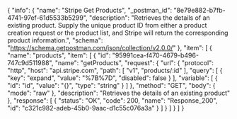 {
  "info": {
    "name": "Stripe Get Products",
    "_postman_id": "8e79e882-b7fb-4741-97ef-61d5533b5299",
    "description": "Retrieves the details of an existing product. Supply the unique product ID from either a product creation request or the product list, and Stripe will return the corresponding product information.",
    "schema": "https://schema.getpostman.com/json/collection/v2.0.0/"
  },
  "item": [
    {
      "name": "products",
      "item": [
        {
          "id": "95991cea-f470-4679-b496-747c9d511988",
          "name": "getProducts",
          "request": {
            "url": {
              "protocol": "http",
              "host": "api.stripe.com",
              "path": [
                "v1",
                "products/:id"
              ],
              "query": [
                {
                  "key": "expand",
                  "value": "%7B%7D",
                  "disabled": false
                }
              ],
              "variable": [
                {
                  "id": "id",
                  "value": "{}",
                  "type": "string"
                }
              ]
            },
            "method": "GET",
            "body": {
              "mode": "raw"
            },
            "description": "Retrieves the details of an existing product"
          },
          "response": [
            {
              "status": "OK",
              "code": 200,
              "name": "Response_200",
              "id": "c321c982-adeb-45b0-9aac-d1c55c076a3a"
            }
          ]
        }
      ]
    }
  ]
}